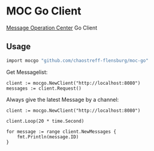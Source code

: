 # MOC Go Client

[Message Operation Center](https://github.com/chaostreff-flensburg/moc) Go Client

## Usage

```bash
import mocgo "github.com/chaostreff-flensburg/moc-go"
```

Get Messagelist:

```golang
client := mocgo.NewClient("http://localhost:8080")
messages := client.Request()
```

Always give the latest Message by a channel:

```golang
client := mocgo.NewClient("http://localhost:8080")

client.Loop(20 * time.Second)

for message := range client.NewMessages {
	fmt.Println(message.ID)
}
```
